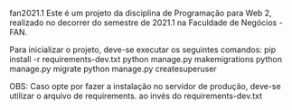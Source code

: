fan2021.1
Este é um projeto da disciplina de Programação para Web 2, realizado no decorrer do semestre de 2021.1 na Faculdade de Negócios - FAN.

Para inicializar o projeto, deve-se executar os seguintes comandos:
pip install -r requirements-dev.txt
python manage.py makemigrations
python manage.py migrate
python manage.py createsuperuser

OBS: Caso opte por fazer a instalação no servidor de produção, deve-se utilizar o arquivo de requirements. ao invés do requirements-dev.txt

